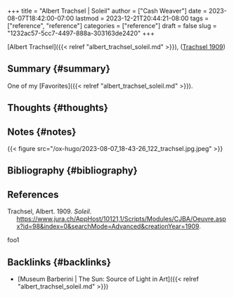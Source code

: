 +++
title = "Albert Trachsel | Soleil"
author = ["Cash Weaver"]
date = 2023-08-07T18:42:00-07:00
lastmod = 2023-12-21T20:44:21-08:00
tags = ["reference", "reference"]
categories = ["reference"]
draft = false
slug = "1232ac57-5cc7-4497-888a-303163de2420"
+++

[Albert Trachsel]({{< relref "albert_trachsel_soleil.md" >}}), (<a href="#citeproc_bib_item_1">Trachsel 1909</a>)


## Summary {#summary}

One of my [Favorites]({{< relref "albert_trachsel_soleil.md" >}}).


## Thoughts {#thoughts}


## Notes {#notes}

{{< figure src="/ox-hugo/2023-08-07_18-43-26_122_trachsel.jpg.jpeg" >}}


## Bibliography {#bibliography}

## References

<style>.csl-entry{text-indent: -1.5em; margin-left: 1.5em;}</style><div class="csl-bib-body">
  <div class="csl-entry"><a id="citeproc_bib_item_1"></a>Trachsel, Albert. 1909. <i>Soleil</i>. <a href="https://www.jura.ch/AppHost/10121,1/Scripts/Modules/CJBA/Oeuvre.aspx?id=98&index=0&searchMode=Advanced&creationYear=1909">https://www.jura.ch/AppHost/10121,1/Scripts/Modules/CJBA/Oeuvre.aspx?id=98&#38;index=0&#38;searchMode=Advanced&#38;creationYear=1909</a>.</div>
</div>

foo1


## Backlinks {#backlinks}

-   [Museum Barberini | The Sun: Source of Light in Art]({{< relref "albert_trachsel_soleil.md" >}})
